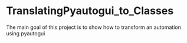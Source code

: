# TranslatingPyautogui_to_Classes

The main goal of this project is to show how to transform an automation using pyautogui 
 
